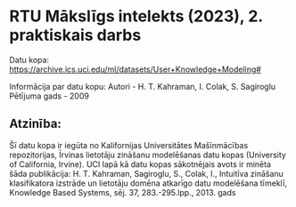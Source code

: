# RTU Mākslīgs intelekts (2023), 2. praktiskais darbs

Datu kopa: 
https://archive.ics.uci.edu/ml/datasets/User+Knowledge+Modeling#

Informācija par datu kopu:
Autori        -  H. T. Kahraman, I. Colak, S. Sagiroglu 
Pētījuma gads -  2009


## Atzinība:

Šī datu kopa ir iegūta no Kalifornijas Universitātes Mašīnmācības repozitorijas, Īrvinas lietotāju zināšanu modelēšanas datu kopas (University of California, Irvine).
UCI lapā kā datu kopas sākotnējais avots ir minēta šāda publikācija:
H. T. Kahraman, Sagiroglu, S., Colak, I., Intuitīva zināšanu klasifikatora izstrāde un lietotāju domēna atkarīgo datu modelēšana tīmeklī, Knowledge Based Systems, sēj. 37, 283.-295.lpp., 2013. gads

